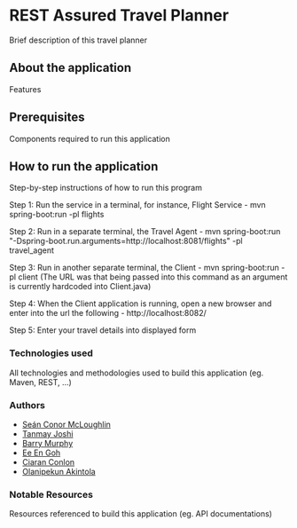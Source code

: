 # REST Assured Travel Planner

Brief description of this travel planner

## About the application

Features

## Prerequisites

Components required to run this application

## How to run the application

Step-by-step instructions of how to run this program

Step 1: Run the service in a terminal, for instance, Flight Service - mvn spring-boot:run -pl flights

Step 2: Run in a separate terminal, the Travel Agent - mvn spring-boot:run "-Dspring-boot.run.arguments=http://localhost:8081/flights" -pl travel_agent

Step 3: Run in another separate terminal, the Client - mvn spring-boot:run -pl client 
(The URL was that being passed into this command as an argument is currently hardcoded into Client.java)

Step 4: When the Client application is running, open a new browser and enter into the url the following - http://localhost:8082/

Step 5: Enter your travel details into displayed form

### Technologies used

All technologies and methodologies used to build this application (eg. Maven, REST, ...)

### Authors

- [Seán Conor McLoughlin](https://gitlab.com/Conchobar)
- [Tanmay Joshi](https://gitlab.com/T_J)
- [Barry Murphy](https://gitlab.com/murphybt)
- [Ee En Goh](https://gitlab.com/GohEeEn)
- [Ciaran Conlon](https://gitlab.com/ciaran.conlon.1)
- [Olanipekun Akintola](https://gitlab.com/Akintola)

### Notable Resources

Resources referenced to build this application (eg. API documentations)
